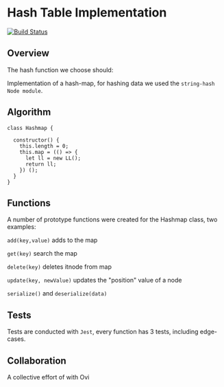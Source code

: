 # Hash Table Implementation

[![Build Status](https://travis-ci.com/theidi267/data-structures-and-algorithms.svg?branch=master)](https://travis-ci.com/theidi267/data-structures-and-algorithms)


## Overview

The hash function we choose should:

Implementation of a hash-map, for hashing data we used the ```string-hash Node module```. 


## Algorithm

```
class Hashmap {

  constructor() {
    this.length = 0;
    this.map = (() => {
      let ll = new LL();
      return ll;
    }) ();
  }
}
```

## Functions

A number of prototype functions were created for the Hashmap class, two examples:

```add(key,value)``` adds to the map

```get(key)``` search the map

```delete(key)``` deletes itnode from map

```update(key, newValue)``` updates the "position" value of a node

```serialize()``` and ```deserialize(data) ```


## Tests

Tests are conducted with ```Jest```, every function has 3 tests, including edge-cases.

## Collaboration

A collective effort of with Ovi 
